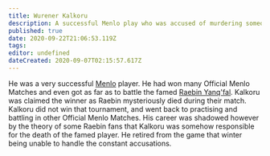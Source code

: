 ```yaml
---
title: Wurener Kalkoru
description: A successful Menlo play who was accused of murdering someone during a match.
published: true
date: 2020-09-22T21:06:53.119Z
tags: 
editor: undefined
dateCreated: 2020-09-07T02:15:57.617Z
---
```


He was a very successful [Menlo](/entertainment/menlo "wikilink") player. He had won many Official Menlo Matches and even got as far as to battle the famed [Raebin Yanq'fal](/historical-figures/raebin-yanqfal "wikilink"). Kalkoru was claimed the winner as Raebin mysteriously died during their match. Kalkoru did not win that tournament, and went back to practising and battling in other Official Menlo Matches. His career was shadowed however by the theory of some Raebin fans that Kalkoru was somehow responsible for the death of the famed player. He retired from the game that winter being unable to handle the constant accusations.